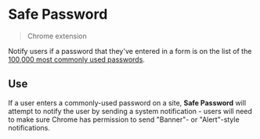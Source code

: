 # Safe Password
> Chrome extension

Notify users if a password that they've entered in a form is on the list of the [100,000 most commonly used passwords](https://github.com/danielmiessler/SecLists/blob/master/Passwords/Common-Credentials/10-million-password-list-top-100000.txt).

## Use

If a user enters a commonly-used password on a site, **Safe Password** will attempt to notify the user by sending a system notification - users will need to make sure Chrome has permission to send "Banner"- or "Alert"-style notifications.
